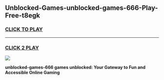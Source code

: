 
## Unblocked-Games-unblocked-games-666-Play-Free-t8egk
<h3>
<a href="https://clearcache.space/e2bc6b?title=unblocked-games-666&ref=21A">CLICK TO PLAY</a></h3>
<hr>

<h3>
<a href="https://clearcache.space/e2bc6b?title=unblocked-games-666&ref=21A">CLICK 2 PLAY</a>
  
</h3>

<a href="https://clearcache.space/e2bc6b?title=unblocked-games-666&ref=21A"><img src="https://clearcache.store/games.png"></a>


**unblocked-games-666 games unblocked: Your Gateway to Fun and Accessible Online Gaming**
